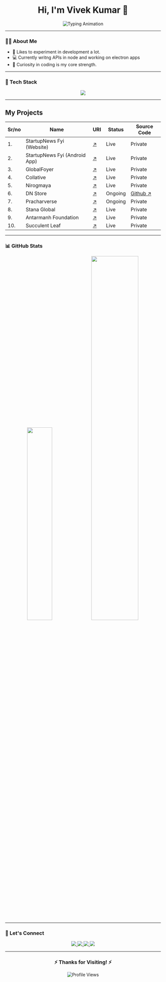 <h1 align="center">
  Hi, I'm Vivek Kumar 👋
</h1>

<p align="center">
  <img src="https://readme-typing-svg.herokuapp.com?font=Fira+Code&weight=500&size=24&pause=1000&color=00EFFF&background=141321&center=true&vCenter=true&width=500&lines=Full+Stack+Developer;From%20Curiosity+to+Code;JavaScript+%7C+MERN+%7C+Java" alt="Typing Animation"/>
</p>

---

### 👨‍💻 About Me

- 🔬 Likes to experiment in development a lot.
- 💻 Currently writng APIs in node and working on electron apps
- 🧠 Curiosity in coding is my core strength.

---

### 🚀 Tech Stack

<p align="center">
  <img src="https://skillicons.dev/icons?i=js,ts,react,nodejs,express,mongodb,tailwind,bootstrap,java,mysql,wordpress,postman,vite,npm,css,vscode,fastapi,electron,figma&theme=dark" />
</p>

---

## My Projects

| Sr/no | Name                 | URI                                                                  | Status      | Source Code                                                             |
| ----- | -------------------- | -------------------------------------------------------------------- | ----------- | ----------------------------------------------------------------------- |
| 1.    | StartupNews Fyi (Website)          | [↗](https://startupnews.fyi/)                                       | Live        | Private                                                                 |
| 2.    | StartupNews Fyi (Android App)          | [↗](https://play.google.com/store/apps/details?id=com.startupnews)                                       | Live        | Private                                                                 |
| 3.    | GlobalFoyer          | [↗](https://globalfoyer.com)                                         | Live        | Private                                                                 |
| 4.    | Collative            | [↗](https://collative.in)                                            | Live        | Private                                                                 |
| 5.    | Nirogmaya              | [↗](https://Nirogmaya.in)                                          | Live        | Private|
| 6.    | DN Store             | [↗](https://github.com/bewake24/DN_Store_Server/blob/main/ReadMe.md) | Ongoing     | [Github ↗](https://github.com/bewake24/DN_Store_Server)                 |
| 7.    | Pracharverse         | [↗](https://pracharverse.com)                                        | Ongoing     | Private                                                                 |
| 8.    | Stana Global         | [↗](https://stanaglobal.com)                                         | Live        | Private                                                                 |
| 9.    | Antarmanh Foundation | [↗](https://antarmanhfoundation.org)                                 | Live        | Private                                                                 |
| 10.    | Succulent Leaf       | [↗](https://succulentleaf.com)                                       | Live        | Private                                                                 |

---

### 📊 GitHub Stats

<p align="center">
    <img src="https://github-readme-stats.vercel.app/api/top-langs/?username=bewake24&layout=compact&theme=radical&hide_border=true" width="40%" />
  <img src="https://streak-stats.demolab.com?user=bewake24&theme=radical&hide_border=true" width="55%" />
</p>

---

### 📱 Let's Connect

<p align="center">
  <a href="https://www.linkedin.com/in/bewake24" target="_blank">
    <img src="https://img.shields.io/badge/LinkedIn-0A66C2?style=for-the-badge&logo=linkedin&logoColor=white" />
  </a>
  <a href="https://twitter.com/bewake24" target="_blank">
    <img src="https://img.shields.io/badge/Twitter-1DA1F2?style=for-the-badge&logo=twitter&logoColor=white" />
  </a>
  <a href="https://www.instagram.com/bewake24" target="_blank">
    <img src="https://img.shields.io/badge/Instagram-E4405F?style=for-the-badge&logo=instagram&logoColor=white" />
  </a>
  <a href="mailto:vivek@valeff.com" target="_blank">
    <img src="https://img.shields.io/badge/Email-D14836?style=for-the-badge&logo=gmail&logoColor=white" />
  </a>
</p>

---

<h3 align="center">
  ⚡ Thanks for Visiting! ⚡
</h3>

<p align="center">
  <img src="https://komarev.com/ghpvc/?username=bewake24&style=for-the-badge&color=141321" alt="Profile Views" />
</p>
